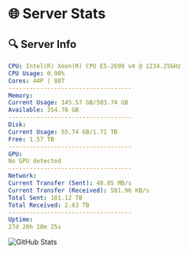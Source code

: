 # 🌐 Server Stats
## 🔍 Server Info
```yaml
CPU: Intel(R) Xeon(R) CPU E5-2699 v4 @ 1234.25GHz
CPU Usage: 0.90%
Cores: 44P | 88T
-----------------------------------
Memory:
Current Usage: 145.57 GB/503.74 GB
Available: 354.70 GB
-----------------------------------
Disk:
Current Usage: 55.74 GB/1.71 TB
Free: 1.57 TB
-----------------------------------
GPU:
No GPU detected
-----------------------------------
Network:
Current Transfer (Sent): 48.85 MB/s
Current Transfer (Received): 581.96 KB/s
Total Sent: 181.12 TB
Total Received: 2.63 TB
-----------------------------------
Uptime:
27d 20h 18m 25s
```
![GitHub Stats](https://img.shields.io/badge/Updated-2025-03-07_19:01:43-blue)